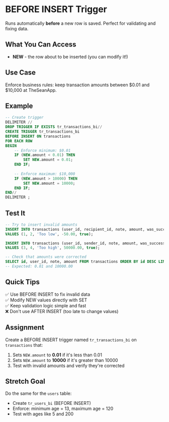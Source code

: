 # BEFORE INSERT Trigger

Runs automatically **before** a new row is saved. Perfect for validating and fixing data.

## What You Can Access

- **NEW** - the row about to be inserted (you can modify it!)

## Use Case

Enforce business rules: keep transaction amounts between $0.01 and $10,000 at TheSeanApp.

## Example

```sql
-- Create trigger
DELIMITER //
DROP TRIGGER IF EXISTS tr_transactions_bi//
CREATE TRIGGER tr_transactions_bi
BEFORE INSERT ON transactions
FOR EACH ROW
BEGIN
    -- Enforce minimum: $0.01
    IF (NEW.amount < 0.01) THEN
        SET NEW.amount = 0.01;
    END IF;
    
    -- Enforce maximum: $10,000
    IF (NEW.amount > 10000) THEN
        SET NEW.amount = 10000;
    END IF;
END//
DELIMITER ;
```

## Test It

```sql
-- Try to insert invalid amounts
INSERT INTO transactions (user_id, recipient_id, note, amount, was_successful)
VALUES (1, 2, 'Too low', -50.00, true);

INSERT INTO transactions (user_id, sender_id, note, amount, was_successful)
VALUES (3, 4, 'Too high', 50000.00, true);

-- Check that amounts were corrected
SELECT id, user_id, note, amount FROM transactions ORDER BY id DESC LIMIT 2;
-- Expected: 0.01 and 10000.00
```

## Quick Tips

✅ Use BEFORE INSERT to fix invalid data  
✅ Modify NEW values directly with SET  
✅ Keep validation logic simple and fast  
❌ Don't use AFTER INSERT (too late to change values)

## Assignment

Create a BEFORE INSERT trigger named `tr_transactions_bi` on `transactions` that:

1. Sets `NEW.amount` to **0.01** if it's less than 0.01
2. Sets `NEW.amount` to **10000** if it's greater than 10000
3. Test with invalid amounts and verify they're corrected

## Stretch Goal

Do the same for the `users` table:
- Create `tr_users_bi` (BEFORE INSERT)
- Enforce: minimum age = 13, maximum age = 120
- Test with ages like 5 and 200